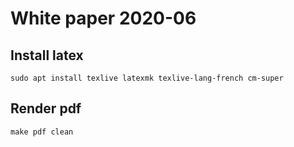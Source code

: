 # White paper 2020-06

## Install latex

    sudo apt install texlive latexmk texlive-lang-french cm-super

## Render pdf

    make pdf clean